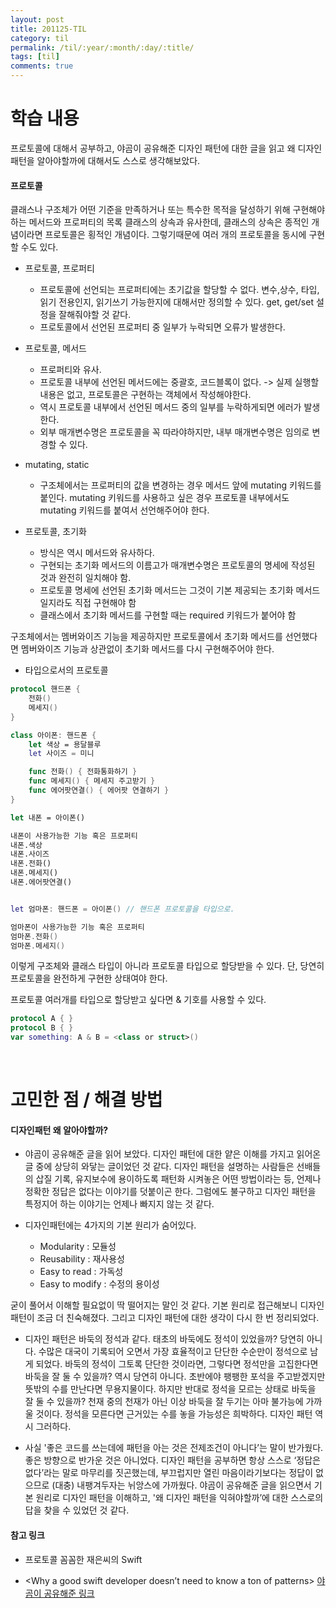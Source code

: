 ```yaml
---
layout: post
title: 201125-TIL
category: til
permalink: /til/:year/:month/:day/:title/
tags: [til]
comments: true
---
```

# 학습 내용
 프로토콜에 대해서 공부하고, 야곰이 공유해준 디자인 패턴에 대한 글을 읽고 왜 디자인 패턴을 알아야할까에 대해서도 스스로 생각해보았다.

#### 프로토콜
클래스나 구조체가 어떤 기준을 만족하거나 또는 특수한 목적을 달성하기 위해 구현해야 하는 메서드와 프로퍼티의 목록
클래스의 상속과 유사한데, 클래스의 상속은 종적인 개념이라면 프로토콜은 횡적인 개념이다. 그렇기때문에 여러 개의 프로토콜을 동시에 구현할 수도 있다.

- 프로토콜, 프로퍼티
    - 프로토콜에 선언되는 프로퍼티에는 초기값을 할당할 수 없다. 변수,상수, 타입, 읽기 전용인지, 읽기쓰기 가능한지에 대해서만 정의할 수 있다. get, get/set 설정을 잘해줘야할 것 같다. 
    - 프로토콜에서 선언된 프로퍼티 중 일부가 누락되면 오류가 발생한다. 

- 프로토콜, 메서드
    - 프로퍼티와 유사. 
    - 프로토콜 내부에 선언된 메서드에는 중괄호, 코드블록이 없다. -> 실제 실행할 내용은 없고, 프로토콜은 구현하는 객체에서 작성해야한다. 
    - 역시 프로토콜 내부에서 선언된 메서드 중의 일부를 누락하게되면 에러가 발생한다. 
    - 외부 매개변수명은 프로토콜을 꼭 따라야하지만, 내부 매개변수명은 임의로 변경할 수 있다. 

- mutating, static 
    - 구조체에서는 프로퍼티의 값을 변경하는 경우 메서드 앞에 mutating 키워드를 붙인다. mutating 키워드를 사용하고 싶은 경우 프로토콜 내부에서도 mutating 키워드를 붙여서 선언해주어야 한다. 

- 프로토콜, 초기화
    -  방식은 역시 메서드와 유사하다.    
    - 구현되는 초기화 메서드의 이름고가 매개변수명은 프로토콜의 명세에 작성된 것과 완전히 일치해야 함.  
    - 프로토콜 명세에 선언된 초기화 메서드는 그것이 기본 제공되는 초기화 메서드일지라도 직접 구현해야 함  
    - 클래스에서 초기화 메서드를 구현할 때는 required 키워드가 붙어야 함  

구조체에서는 멤버와이즈 기능을 제공하지만 프로토콜에서 초기화 메서드를 선언했다면 멤버와이즈 기능과 상관없이 초기화 메서드를 다시 구현해주어야 한다. 

- 타입으로서의 프로토콜
```SWIFT
protocol 핸드폰 {
    전화()
    메세지()
}

class 아이폰: 핸드폰 {
    let 색상 = 용달블루
    let 사이즈 = 미니

    func 전화() { 전화통화하기 }
    func 메세지() { 메세지 주고받기 }
    func 에어팟연결() { 에어팟 연결하기 }
}

let 내폰 = 아이폰()

내폰이 사용가능한 기능 혹은 프로퍼티
내폰.색상
내폰.사이즈
내폰.전화()
내폰.메세지()
내폰.에어팟연결()


let 엄마폰: 핸드폰 = 아이폰() // 핸드폰 프로토콜을 타입으로.

엄마폰이 사용가능한 기능 혹은 프로퍼티
엄마폰.전화()
엄마폰.메세지()
```

이렇게 구조체와 클래스 타입이 아니라 프로토콜 타입으로 할당받을 수 있다. 단, 당연히 프로토콜을 완전하게 구현한 상태여야 한다. 

프로토콜 여러개를 타입으로 할당받고 싶다면 & 기호를 사용할 수 있다. 
```swift
protocol A { } 
protocol B { } 
var something: A & B = <class or struct>() 

```
<br>

# 고민한 점 / 해결 방법

#### 디자인패턴 왜 알아야할까?
- 야곰이 공유해준 글을 읽어 보았다. 디자인 패턴에 대한 얕은 이해를 가지고 읽어온 글 중에 상당히 와닿는 글이었던 것 같다. 디자인 패턴을 설명하는 사람들은 선배들의 삽질 기록, 유지보수에 용이하도록 패턴화 시켜놓은 어떤 방법이라는 등, 언제나 정확한 정답은 없다는 이야기를 덧붙이곤 한다. 그럼에도 불구하고 디자인 패턴을 특정지어 하는 이야기는 언제나 빠지지 않는 것 같다. 

- 디자인패턴에는 4가지의 기본 원리가 숨어있다. 
    - Modularity : 모듈성  
    - Reusability : 재사용성  
    - Easy to read : 가독성  
    - Easy to modify : 수정의 용이성  

굳이 풀어서 이해할 필요없이 딱 떨어지는 말인 것 같다. 기본 원리로 접근해보니 디자인 패턴이 조금 더 친숙해졌다. 그리고 디자인 패턴에 대한 생각이 다시 한 번 정리되었다. <br>

- 디자인 패턴은 바둑의 정석과 같다. 태초의 바둑에도 정석이 있었을까? 당연히 아니다. 수많은 대국이 기록되어 오면서 가장 효율적이고 단단한 수순만이 정석으로 남게 되었다. 바둑의 정석이 그토록 단단한 것이라면, 그렇다면 정석만을 고집한다면 바둑을 잘 둘 수 있을까? 역시 당연히 아니다. 초반에야 팽팽한 포석을 주고받겠지만 뜻밖의 수를 만난다면 무용지물이다. 하지만 반대로 정석을 모르는 상태로 바둑을 잘 둘 수 있을까? 천재 중의 천재가 아닌 이상 바둑을 잘 두기는 아마 불가능에 가까울 것이다. 정석을 모른다면 근거있는 수를 놓을 가능성은 희박하다. 디자인 패턴 역시 그러하다. <br>

- 사실 '좋은 코드를 쓰는데에 패턴을 아는 것은 전제조건이 아니다’는 말이 반가웠다. 좋은 방향으로 반가운 것은 아니었다. 디자인 패턴을 공부하면 항상 스스로 ‘정답은 없다’라는 말로 마무리를 짓곤했는데, 부끄럽지만 열린 마음이라기보다는 정답이 없으므로 (대충) 내팽겨두자는 뉘앙스에 가까웠다. 야곰이 공유해준 글을 읽으면서 기본 원리로 디자인 패턴을 이해하고, '왜 디자인 패턴을 익혀야할까’에 대한 스스로의 답을 찾을 수 있었던 것 같다.  



#### 참고 링크
- 프로토콜
꼼꼼한 재은씨의 Swift

- <Why a good swift developer doesn’t need to know a ton of patterns>
[야곰이 공유해준 링크 ](https://medium.com/swlh/why-a-good-swift-developer-doesnt-need-to-know-a-ton-of-patterns-484abdc633ad
)
